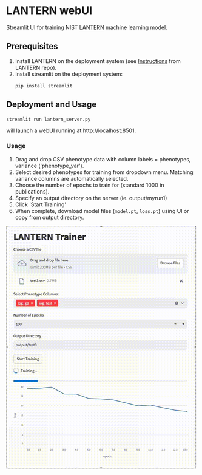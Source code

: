 # LANTERN webUI
Streamlit UI for training NIST [LANTERN](https://github.com/usnistgov/lantern) machine learning model.

## Prerequisites
1. Install LANTERN on the deployment system (see [Instructions](https://github.com/usnistgov/lantern?tab=readme-ov-file#installation-guide) from LANTERN repo).
2. Install streamlit on the deployment system:
   ```
   pip install streamlit
   ```

## Deployment and Usage
```
streamlit run lantern_server.py
```
will launch a webUI running at http://localhost:8501.

### Usage
1. Drag and drop CSV phenotype data with column labels = phenotypes, variance ('phenotype_var').
2. Select desired phenotypes for training from dropdown menu. Matching variance columns are automatically selected.
3. Choose the number of epochs to train for (standard 1000 in publications).
4. Specify an output directory on the server (ie. output/myrun1)
5. Click 'Start Training'
6. When complete, download model files (`model.pt`, `loss.pt`) using UI or copy from output directory.

![Demo](lantern_demo.gif)
